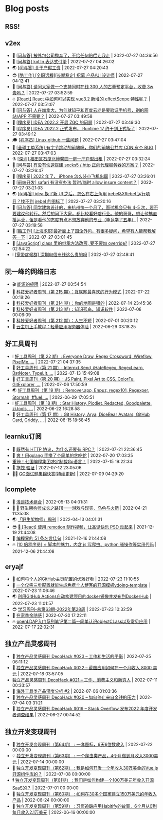 # Blog posts
## RSS!



## v2ex

<!-- v2ex:START  -->
- 🫶 [[问与答] 被外包公司抛弃了，不给任何赔偿让我走](https://www.v2ex.com/t/868995#reply0) | 2022-07-27 04:36:56 
- 🧰 [[问与答] kotlin 表达式引擎](https://www.v2ex.com/t/868993#reply0) | 2022-07-27 04:26:02 
- 🌏 [[问与答] 关于产假工资](https://www.v2ex.com/t/868990#reply2) | 2022-07-27 04:20:43 
- 😎 [[酷工作] [全职远程][长期稳定] 招募 产品/UI 设计师](https://www.v2ex.com/t/868989#reply0) | 2022-07-27 04:12:41 
- 💂 [[问与答] 请问大家做一个支持同时在线 300 人的古董预定平台，收费 3w 贵吗？](https://www.v2ex.com/t/868987#reply10) | 2022-07-27 03:52:59 
- 🔥 [[React] React 中如何可以实现 vue3.2 新增的 effectScope 特性呢？](https://www.v2ex.com/t/868986#reply1) | 2022-07-27 03:51:07 
- 🦅 [[问与答] 人在加拿大，为何就知乎和百度云老是要验证手机号，别的网站/APP 不需要？](https://www.v2ex.com/t/868985#reply0) | 2022-07-27 03:49:58 
- 🙉 [[程序员] IDEA 2022.2 开启 ZGC 的问题](https://www.v2ex.com/t/868984#reply7) | 2022-07-27 03:49:30 
- 💫 [[程序员] IDEA 2022.2 正式发布， Runtime 17 终于到正式版了](https://www.v2ex.com/t/868983#reply5) | 2022-07-27 03:49:12 
- 🎓 [[程序员] Linux github 一些问题](https://www.v2ex.com/t/868982#reply2) | 2022-07-27 03:47:04 
- 🗽 [[全球工单系统] 有字节跳动的前端吗，你们的前端公共库 CDN 有个 BUG](https://www.v2ex.com/t/868981#reply0) | 2022-07-27 03:47:03 
- ⚗️ [[深圳] 福田区石厦北缔馨园一房一厅户型出租](https://www.v2ex.com/t/868977#reply0) | 2022-07-27 03:32:24 
- 🦍 [[问与答] 有没有快速搭建 socks5 / http 正向代理服务器的方案？](https://www.v2ex.com/t/868976#reply9) | 2022-07-27 03:26:47 
- 🤩 [[程序员] 2022 年了， iPhone 怎么装小飞机出国](https://www.v2ex.com/t/868975#reply32) | 2022-07-27 03:26:01 
- 🙉 [[前端开发] safari 有没有办法 暂时/临时 allow insure content？](https://www.v2ex.com/t/868974#reply0) | 2022-07-27 03:21:03 
- 🌏 [[问与答] idea 换了新 UI 之后，怎么在右上角用 jrebel&amp;XRebel 运行项目？找不到 jrebel 的图标了](https://www.v2ex.com/t/868973#reply3) | 2022-07-27 03:20:16 
- 🐘 [[问与答] 同学建筑设计的，来杭州快一个月了，面试机会只有 4-5 次，要不要建议他转行。然后想问下大家，都比较看好啥行业。他的哥哥，想让他搞直播运营，但是看他的态度有点不想放弃他的专业（毕竟学了五年）](https://www.v2ex.com/t/868972#reply5) | 2022-07-27 03:19:58 
- 🧰 [[酷工作] [上海求职]最近面上了国企外包，有很多疑问，希望有人能帮我解答一下](https://www.v2ex.com/t/868970#reply4) | 2022-07-27 03:01:45 
- 💃 [[JavaScript] class 里的继承方法改写, 要不要加 override?](https://www.v2ex.com/t/868968#reply5) | 2022-07-27 02:54:22 
- 🕯 [[宽带症候群] 深圳电信专线这么贵的吗](https://www.v2ex.com/t/868967#reply4) | 2022-07-27 02:49:41 <!-- v2ex:END -->

## 阮一峰的网络日志

<!-- ruanyf:START -->
- 🎬 [能源的极限](http://www.ruanyifeng.com/blog/2022/07/energy-consumption.html) | 2022-07-27 00:54:54 
- 💄 [科技爱好者周刊（第 215 期）：互联网最喜欢的行为模式](http://www.ruanyifeng.com/blog/2022/07/weekly-issue-215.html) | 2022-07-22 00:19:26 
- 🐎 [科技爱好者周刊（第 214 期）：你的地图是错的](http://www.ruanyifeng.com/blog/2022/07/weekly-issue-214.html) | 2022-07-14 23:45:36 
- 🤔 [科技爱好者周刊（第 213 期）：知识孤岛，知识软件](http://www.ruanyifeng.com/blog/2022/07/weekly-issue-213.html) | 2022-07-08 00:06:09 
- 🧠 [科技爱好者周刊（第 212 期）：人生不短](http://www.ruanyifeng.com/blog/2022/07/weekly-issue-212.html) | 2022-07-01 00:20:12 
- 🎃 [云主机上手教程：轻量应用服务器体验](http://www.ruanyifeng.com/blog/2022/06/cloud-server-getting-started-tutorial.html) | 2022-06-29 03:18:25 <!-- ruanyf:END -->

## 好工具周刊

<!-- bestxtools:START -->
- 🕯 [好工具周刊（第 22 期）: Everyone Draw, Regex Cross­word, Wireflow, PixelMe, ...](https://discuss-cn.bestxtools.com/d/60/1) | 2022-07-21 04:37:35 
- 🦩 [好工具周刊（第 21 期）: Internxt Send, iHateRegex, RegexLearn, BatNoter, TypeLit, ...](https://discuss-cn.bestxtools.com/d/58/1) | 2022-07-13 15:49:08 
- 🦄 [好工具周刊（第 20 期）: JS Paint, Pixel Art to CSS, ColorFu, GitExplorer, ...](https://discuss-cn.bestxtools.com/d/57/1) | 2022-07-06 17:50:59 
- 🌏 [好工具周刊（第 19 期）: Remover.app, Enpuz, regex101, Regexper, Stormah, fffuel, ...](https://discuss-cn.bestxtools.com/d/56/1) | 2022-06-29 17:05:51 
- 🕯 [好工具周刊（第 18 期）: Star History, Picdiet, Redacted, Goodpalette, zi.tools, ...](https://discuss-cn.bestxtools.com/d/47/1) | 2022-06-22 16:28:58 
- 📝 [好工具周刊（第 17 期）: Git History, Arya, DiceBear Avatars, GitHub Card, Griddy, ...](https://discuss-cn.bestxtools.com/d/43/1) | 2022-06-15 18:58:45 <!-- bestxtools:END -->


## learnku订阅

<!-- learnku:START -->
- 🦅 [既然有 HTTP 协议，为什么还要有 RPC？](https://learnku.com/laravel/t/69972) | 2022-07-21 22:36:45 
- 🦅 [爽！用golang 手撸了个简单的贪吃蛇](https://learnku.com/articles/69912) | 2022-07-20 17:03:25 
-  [重磅！七国编程集团决定制裁Go语言！](https://learnku.com/articles/69766) | 2022-07-15 19:22:34 
- 🌈 [拖拽 验证](https://learnku.com/articles/69652) | 2022-07-12 23:05:06 
- 🧑‍🏫 [GO面试题集锦快答[持续更新]](https://learnku.com/articles/69250) | 2022-07-09 04:29:20 <!-- learnku:END -->



## lcomplete

<!-- lcomplete:START -->
- 🫶 [浅谈技术组合](http://codelc.com/post/essay/%E6%B5%85%E8%B0%88%E6%8A%80%E6%9C%AF%E7%BB%84%E5%90%88/) | 2022-05-13 04:01:31 
- 🧰 [🐒 野生架构师成长之路&lpar;1&rpar;——游戏与现实、乌龟与火箭](http://codelc.com/post/growup/s01/) | 2022-04-21 11:35:08 
- 🌏 [「野生架构师」周刊](http://codelc.com/post/essay/%E9%87%8E%E7%94%9F%E6%9E%B6%E6%9E%84%E5%B8%88%E5%91%A8%E5%88%8A%E4%BB%8B%E7%BB%8D/) | 2022-04-13 04:01:31 
- 😎 [🎄 [React] 使用 remotion 制作视频，让圣诞快乐 PSD 动起来](http://codelc.com/post/dev/js/remotion/) | 2021-12-19 21:44:08 
- 💂 [编程界的 51 条名言佳句](http://codelc.com/post/dev/thinking/quotes/) | 2021-12-16 21:44:08 
- 🔥 [[10 倍程序员] ⭐ 脚本的魅力，内含 js 写爬虫、python 骚操作等实用代码](http://codelc.com/post/dev/10x/script/) | 2021-12-06 21:44:08 <!-- lcomplete:END -->

## eryajf

<!-- eryajf:START -->
- 🫶 [如何将个人的GitHub主页配置的优雅好看](https://wiki.eryajf.net/pages/d195b4/) | 2022-07-23 11:10:55 
- 🧰 [一个仅需三步配置就能生成免费个人博客的开源模板vdoing-template](https://wiki.eryajf.net/pages/48e307/) | 2022-07-23 11:06:46 
- 🌏 [利用GitHub Actions自动构建项目的docker镜像并发布到DockerHub](https://wiki.eryajf.net/pages/5baf0a/) | 2022-07-23 11:01:57 
- 😎 [学习周刊-总第63期-2022年第28周](https://wiki.eryajf.net/pages/d2ea2c/) | 2022-07-23 10:32:59 
- 💂 [在家季余随感](https://wiki.eryajf.net/pages/e36842/) | 2022-07-20 17:22:11 
- 🔥 [openLDAP入门系列笔记第二篇--简单认识objectCLass以及常见应用](https://wiki.eryajf.net/pages/ea10fa/) | 2022-07-17 22:02:31 <!-- eryajf:END -->



## 独立产品灵感周刊

<!-- DecoHack:START -->
- 🦣 [独立产品灵感周刊 DecoHack #023 – 工作和生活的平衡](https://www.decohack.com/Post/802) | 2022-07-25 06:11:12 
- 🤡 [独立产品灵感周刊 DecoHack #022 – 截图应用如何在一个月收入 8000 美元](https://www.decohack.com/Post/774) | 2022-07-18 03:57:05 
-  [独立产品灵感周刊 DecoHack #021 – 工作、消费主义和新穷人](https://www.decohack.com/Post/753) | 2022-07-11 00:33:57 
- 🐲 [海外工具类产品深度分析 #2](https://www.decohack.com/Post/746) | 2022-07-06 01:03:36 
- 🦅 [独立产品灵感周刊 DecoHack #020 – 如何停止来自金钱的压力](https://www.decohack.com/Post/728) | 2022-07-04 03:31:21 
- 🧰 [独立产品灵感周刊 DecoHack #019 – Stack Overflow 发布2022 年度开发者调查结果](https://www.decohack.com/Post/699) | 2022-06-27 00:14:52 <!-- DecoHack:END -->

## 独立开发变现周刊

<!-- easyindie:START -->
- 💂 [独立开发变现周刊（第64期） : 一套图标，6天6位数收入](https://www.ezindie.com/weekly/issue-64) | 2022-07-22 00:00:00 
- 💡 [独立开发变现周刊（第63期） : 一个爬虫类产品，4个月做到月收入3000美元](https://www.ezindie.com/weekly/issue-63) | 2022-07-14 00:00:00 
- 🌋 [独立开发变现周刊（第62期） : 我是如何开发一个年收入30万美金的Vue.js开源组件库的？](https://www.ezindie.com/weekly/issue-62) | 2022-07-08 00:00:00 
- 🕴 [独立开发变现周刊（第61期） : 我们是如何构建一个100万美元年收入开源SaaS的？](https://www.ezindie.com/weekly/issue-61) | 2022-07-01 00:00:00 
- 🎊 [独立开发变现周刊（第60期） : 如何在30多个国家建立150万美元的年收入产品](https://www.ezindie.com/weekly/issue-60) | 2022-06-24 00:00:00 
- 🤔 [独立开发变现周刊（第59期） : 习惯追踪应用Habitify的故事，6个月从0到每月收入2.1万美元](https://www.ezindie.com/weekly/issue-59) | 2022-06-16 00:00:00 <!-- easyindie:END -->



